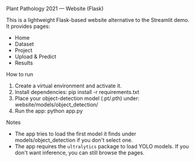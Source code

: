 Plant Pathology 2021 — Website (Flask)

This is a lightweight Flask-based website alternative to the Streamlit demo. It provides pages:
- Home
- Dataset
- Project
- Upload & Predict
- Results

How to run

1. Create a virtual environment and activate it.
2. Install dependencies:
   pip install -r requirements.txt
3. Place your object-detection model (.pt/.pth) under:
   website/models/object_detection/
4. Run the app:
   python app.py

Notes
- The app tries to load the first model it finds under models/object_detection if you don't select one.
- The app requires the `ultralytics` package to load YOLO models. If you don't want inference, you can still browse the pages.
